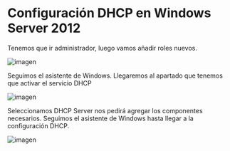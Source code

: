 # Configuración DHCP en Windows Server 2012
 Tenemos que ir administrador, luego vamos añadir roles nuevos.

 ![imagen](img/001.png)

 Seguimos el asistente de Windows. Llegaremos al apartado que tenemos que activar el servicio DHCP

  ![imagen](img/002.png)

  Seleccionamos DHCP Server nos pedirá agregar los componentes necesarios.
  Seguimos el asistente de Windows hasta llegar a la configuración DHCP.

   ![imagen](img/003.png)
